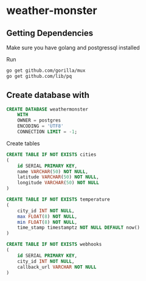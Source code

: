 # weather-monster

## Getting Dependencies

Make sure you have golang and postgressql installed

Run 
``` bash
go get github.com/gorilla/mux
go get github.com/lib/pq
```

## Create database with 
``` sql
CREATE DATABASE weathermonster
    WITH 
    OWNER = postgres
    ENCODING = 'UTF8'
    CONNECTION LIMIT = -1;
```
Create tables

``` sql
CREATE TABLE IF NOT EXISTS cities
(
	id SERIAL PRIMARY KEY,
	name VARCHAR(50) NOT NULL,
	latitude VARCHAR(50) NOT NULL,
	longitude VARCHAR(50) NOT NULL
)

CREATE TABLE IF NOT EXISTS temperature
(
	city_id INT NOT NULL,
	max FLOAT(8) NOT NULL,
	min FLOAT(8) NOT NULL,
	time_stamp timestamptz NOT NULL DEFAULT now()
)

CREATE TABLE IF NOT EXISTS webhooks
(
	id SERIAL PRIMARY KEY,
	city_id INT NOT NULL,
	callback_url VARCHAR NOT NULL
)

```




